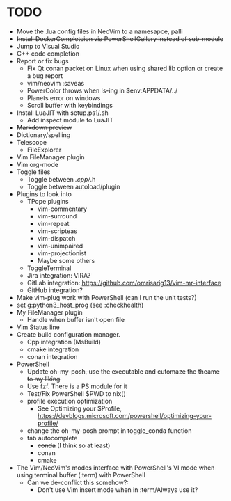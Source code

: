 # TODO
* Move the .lua config files in NeoVim to a namesapce, palli
* ~~Install DockerCompleteion via PowerShellGallery instead of sub-module~~
* Jump to Visual Studio
* ~~C++ code completion~~
* Report or fix bugs
  * Fix Qt conan packet on Linux when using shared lib option or create a bug report
  * vim/neovim :saveas
  * PowerColor throws when ls-ing in $env:APPDATA/../
  * Planets error on windows
  * Scroll buffer with keybindings
* Install LuaJIT with setup.ps1/.sh
  * Add inspect module to LuaJIT
* ~~Markdown preview~~
* Dictionary/spelling
* Telescope
  * FileExplorer
* Vim FileManager plugin
* Vim org-mode
* Toggle files
  * Toggle between *.cpp/*.h
  * Toggle between autoload/plugin
* Plugins to look into
  * TPope plugins
    * vim-commentary
    * vim-surround
    * vim-repeat
    * vim-scripteas
    * vim-dispatch
    * vim-unimpaired
    * vim-projectionist
    * Maybe some others
  * ToggleTerminal
  * Jira integration: VIRA?
  * GitLab integration: https://github.com/omrisarig13/vim-mr-interface
  * GitHub integration?
* Make vim-plug work with PowerShell (can I run the unit tests?)
* set g:python3_host_prog (see :checkhealth)
* My FileManager plugin
  * Handle when buffer isn't open file
* Vim Status line
* Create build configuration manager.
  * Cpp integration (MsBuild)
  * cmake integration
  * conan integration
* PowerShell
  * ~~Update oh-my-posh, use the executable and cutomaze the theame to my liking~~
  * Use fzf. There is a PS module for it
  * Test/Fix PowerShell $PWD to nix()
  * profile execution optimization
    * See Optimizing your $Profile, https://devblogs.microsoft.com/powershell/optimizing-your-profile/ 
  * change the oh-my-posh prompt in toggle_conda function
  * tab autocomplete
    * ~~conda~~ (I think so at least)
    * conan
    * cmake
* The Vim/NeoVim's modes interface with PowerShell's VI mode when using terminal buffer (:term) with PowerShell
  * Can we de-conflict this somehow?:
    * Don't use Vim insert mode when in :term/Always use it?

